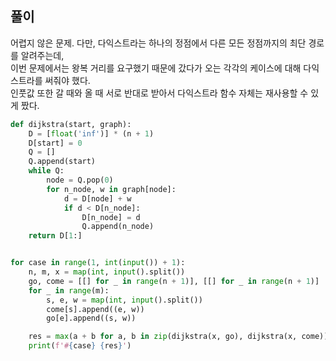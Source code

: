 ## 풀이

어렵지 않은 문제. 다만, 다익스트라는 하나의 정점에서 다른 모든 정점까지의 최단 경로를 알려주는데,  
이번 문제에서는 왕복 거리를 요구했기 때문에 갔다가 오는 각각의 케이스에 대해 다익스트라를 써줘야 했다.  
인풋값 또한 갈 때와 올 때 서로 반대로 받아서 다익스트라 함수 자체는 재사용할 수 있게 짰다.

```python
def dijkstra(start, graph):
    D = [float('inf')] * (n + 1)
    D[start] = 0
    Q = []
    Q.append(start)
    while Q:
        node = Q.pop(0)
        for n_node, w in graph[node]:
            d = D[node] + w
            if d < D[n_node]:
                D[n_node] = d
                Q.append(n_node)
    return D[1:]


for case in range(1, int(input()) + 1):
    n, m, x = map(int, input().split())
    go, come = [[] for _ in range(n + 1)], [[] for _ in range(n + 1)]
    for _ in range(m):
        s, e, w = map(int, input().split())
        come[s].append((e, w))
        go[e].append((s, w))

    res = max(a + b for a, b in zip(dijkstra(x, go), dijkstra(x, come)))
    print(f'#{case} {res}')
```

